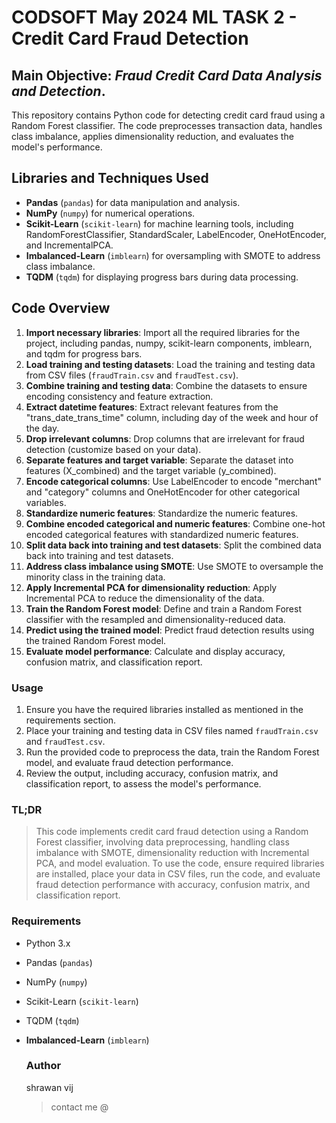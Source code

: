 # CODSOFT May 2024 ML TASK 2 - Credit Card Fraud Detection

## Main Objective: *Fraud Credit Card Data Analysis and Detection*.

This repository contains Python code for detecting credit card fraud using a Random Forest classifier. The code preprocesses transaction data, handles class imbalance, applies dimensionality reduction, and evaluates the model's performance.

## Libraries and Techniques Used

- **Pandas** (`pandas`) for data manipulation and analysis.
- **NumPy** (`numpy`) for numerical operations.
- **Scikit-Learn** (`scikit-learn`) for machine learning tools, including RandomForestClassifier, StandardScaler, LabelEncoder, OneHotEncoder, and IncrementalPCA.
- **Imbalanced-Learn** (`imblearn`) for oversampling with SMOTE to address class imbalance.
- **TQDM** (`tqdm`) for displaying progress bars during data processing.

## Code Overview

1. **Import necessary libraries**: Import all the required libraries for the project, including pandas, numpy, scikit-learn components, imblearn, and tqdm for progress bars.
2. **Load training and testing datasets**: Load the training and testing data from CSV files (`fraudTrain.csv` and `fraudTest.csv`).
3. **Combine training and testing data**: Combine the datasets to ensure encoding consistency and feature extraction.
4. **Extract datetime features**: Extract relevant features from the "trans_date_trans_time" column, including day of the week and hour of the day.
5. **Drop irrelevant columns**: Drop columns that are irrelevant for fraud detection (customize based on your data).
6. **Separate features and target variable**: Separate the dataset into features (X_combined) and the target variable (y_combined).
7. **Encode categorical columns**: Use LabelEncoder to encode "merchant" and "category" columns and OneHotEncoder for other categorical variables.
8. **Standardize numeric features**: Standardize the numeric features.
9. **Combine encoded categorical and numeric features**: Combine one-hot encoded categorical features with standardized numeric features.
10. **Split data back into training and test datasets**: Split the combined data back into training and test datasets.
11. **Address class imbalance using SMOTE**: Use SMOTE to oversample the minority class in the training data.
12. **Apply Incremental PCA for dimensionality reduction**: Apply Incremental PCA to reduce the dimensionality of the data.
13. **Train the Random Forest model**: Define and train a Random Forest classifier with the resampled and dimensionality-reduced data.
14. **Predict using the trained model**: Predict fraud detection results using the trained Random Forest model.
15. **Evaluate model performance**: Calculate and display accuracy, confusion matrix, and classification report.


### Usage

1. Ensure you have the required libraries installed as mentioned in the requirements section.
2. Place your training and testing data in CSV files named `fraudTrain.csv` and `fraudTest.csv`.
3. Run the provided code to preprocess the data, train the Random Forest model, and evaluate fraud detection performance.
4. Review the output, including accuracy, confusion matrix, and classification report, to assess the model's performance.

### TL;DR 

> This code implements credit card fraud detection using a Random Forest classifier, involving data preprocessing, handling class imbalance with SMOTE, dimensionality reduction with Incremental PCA, and model evaluation. To use the code, ensure required libraries are installed, place your data in CSV files, run the code, and evaluate fraud detection performance with accuracy, confusion matrix, and classification report.

### Requirements

- Python 3.x
- Pandas (`pandas`)
- NumPy (`numpy`)
- Scikit-Learn (`scikit-learn`)
- TQDM (`tqdm`)
- **Imbalanced-Learn** (`imblearn`)

  ### Author
  shrawan vij
  >contact me @
